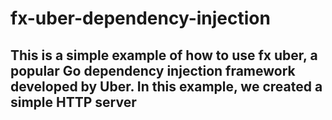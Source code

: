 # fx-uber-dependency-injection

## This is a simple example of how to use fx uber, a popular Go dependency injection framework developed by Uber. In this example, we created a simple HTTP server
